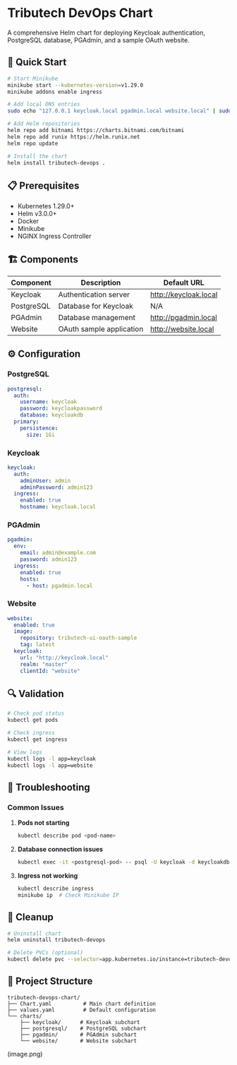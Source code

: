 # Tributech DevOps Chart

A comprehensive Helm chart for deploying Keycloak authentication, PostgreSQL database, PGAdmin, and a sample OAuth website.

## 🚀 Quick Start

```bash
# Start Minikube
minikube start --kubernetes-version=v1.29.0
minikube addons enable ingress

# Add local DNS entries
sudo echo "127.0.0.1 keycloak.local pgadmin.local website.local" | sudo tee -a /etc/hosts

# Add Helm repositories
helm repo add bitnami https://charts.bitnami.com/bitnami
helm repo add runix https://helm.runix.net
helm repo update

# Install the chart
helm install tributech-devops .
```

## 📋 Prerequisites

- Kubernetes 1.29.0+
- Helm v3.0.0+
- Docker
- Minikube
- NGINX Ingress Controller

## 🏗️ Components

| Component | Description | Default URL |
|-----------|-------------|-------------|
| Keycloak | Authentication server | http://keycloak.local |
| PostgreSQL | Database for Keycloak | N/A |
| PGAdmin | Database management | http://pgadmin.local |
| Website | OAuth sample application | http://website.local |

## ⚙️ Configuration

### PostgreSQL

```yaml
postgresql:
  auth:
    username: keycloak
    password: keycloakpassword
    database: keycloakdb
  primary:
    persistence:
      size: 1Gi
```

### Keycloak

```yaml
keycloak:
  auth:
    adminUser: admin
    adminPassword: admin123
  ingress:
    enabled: true
    hostname: keycloak.local
```

### PGAdmin

```yaml
pgadmin:
  env:
    email: admin@example.com
    password: admin123
  ingress:
    enabled: true
    hosts:
      - host: pgadmin.local
```

### Website

```yaml
website:
  enabled: true
  image:
    repository: tributech-ui-oauth-sample
    tag: latest
  keycloak:
    url: "http://keycloak.local"
    realm: "master"
    clientId: "website"
```

## 🔍 Validation

```bash
# Check pod status
kubectl get pods

# Check ingress
kubectl get ingress

# View logs
kubectl logs -l app=keycloak
kubectl logs -l app=website
```

## 🔧 Troubleshooting

### Common Issues

1. **Pods not starting**
   ```bash
   kubectl describe pod <pod-name>
   ```

2. **Database connection issues**
   ```bash
   kubectl exec -it <postgresql-pod> -- psql -U keycloak -d keycloakdb
   ```

3. **Ingress not working**
   ```bash
   kubectl describe ingress
   minikube ip  # Check Minikube IP
   ```

## 🧹 Cleanup

```bash
# Uninstall chart
helm uninstall tributech-devops

# Delete PVCs (optional)
kubectl delete pvc --selector=app.kubernetes.io/instance=tributech-devops
```

## 📁 Project Structure

```
tributech-devops-chart/
├── Chart.yaml          # Main chart definition
├── values.yaml         # Default configuration
└── charts/
    ├── keycloak/      # Keycloak subchart
    ├── postgresql/    # PostgreSQL subchart
    ├── pgadmin/       # PGAdmin subchart
    └── website/       # Website subchart
```

(image.png)